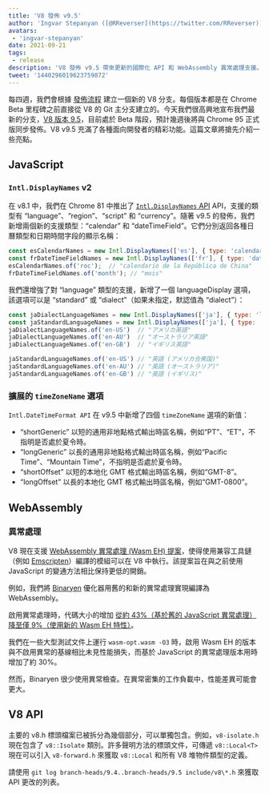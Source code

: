 ```yaml
---
title: 'V8 發佈 v9.5'
author: 'Ingvar Stepanyan ([@RReverser](https://twitter.com/RReverser))'
avatars:
 - 'ingvar-stepanyan'
date: 2021-09-21
tags:
 - release
description: 'V8 發佈 v9.5 帶來更新的國際化 API 和 WebAssembly 異常處理支援。'
tweet: '1440296019623759872'
---
```

每四週，我們會根據 [發佈流程](https://v8.dev/docs/release-process) 建立一個新的 V8 分支。每個版本都是在 Chrome Beta 里程碑之前直接從 V8 的 Git 主分支建立的。今天我們很高興地宣布我們最新的分支，[V8 版本 9.5](https://chromium.googlesource.com/v8/v8.git/+log/branch-heads/9.5)，目前處於 Beta 階段，預計幾週後將與 Chrome 95 正式版同步發佈。V8 v9.5 充滿了各種面向開發者的精彩功能。這篇文章將搶先介紹一些亮點。

<!--truncate-->
## JavaScript

### `Intl.DisplayNames` v2

在 v8.1 中，我們在 Chrome 81 中推出了 [`Intl.DisplayNames` API](https://v8.dev/features/intl-displaynames) API，支援的類型有 “language”、“region”、“script” 和 “currency”。隨著 v9.5 的發佈，我們新增兩個新的支援類型：“calendar” 和 “dateTimeField”。它們分別返回各種日曆類型和日期時間字段的顯示名稱：

```js
const esCalendarNames = new Intl.DisplayNames(['es'], { type: 'calendar' });
const frDateTimeFieldNames = new Intl.DisplayNames(['fr'], { type: 'dateTimeField' });
esCalendarNames.of('roc');  // "calendario de la República de China"
frDateTimeFieldNames.of('month'); // "mois"
```

我們還增強了對 “language” 類型的支援，新增了一個 languageDisplay 選項，該選項可以是 “standard” 或 “dialect”（如果未指定，默認值為 “dialect”）：

```js
const jaDialectLanguageNames = new Intl.DisplayNames(['ja'], { type: 'language' });
const jaStandardLanguageNames = new Intl.DisplayNames(['ja'], { type: 'language' , languageDisplay: 'standard'});
jaDialectLanguageNames.of('en-US')  // "アメリカ英語"
jaDialectLanguageNames.of('en-AU')  // "オーストラリア英語"
jaDialectLanguageNames.of('en-GB')  // "イギリス英語"

jaStandardLanguageNames.of('en-US') // "英語 (アメリカ合衆国)"
jaStandardLanguageNames.of('en-AU') // "英語 (オーストラリア)"
jaStandardLanguageNames.of('en-GB') // "英語 (イギリス)"
```

### 擴展的 `timeZoneName` 選項

`Intl.DateTimeFormat API` 在 v9.5 中新增了四個 `timeZoneName` 選項的新值：

- “shortGeneric” 以短的通用非地點格式輸出時區名稱，例如“PT”、“ET”，不指明是否處於夏令時。
- “longGeneric” 以長的通用非地點格式輸出時區名稱，例如“Pacific Time”、“Mountain Time”，不指明是否處於夏令時。
- “shortOffset” 以短的本地化 GMT 格式輸出時區名稱，例如“GMT-8”。
- “longOffset” 以長的本地化 GMT 格式輸出時區名稱，例如“GMT-0800”。

## WebAssembly

### 異常處理

V8 現在支援 [WebAssembly 異常處理 (Wasm EH) 提案](https://github.com/WebAssembly/exception-handling/blob/master/proposals/exception-handling/Exceptions.md)，使得使用兼容工具鏈（例如 [Emscripten](https://emscripten.org/docs/porting/exceptions.html)）編譯的模組可以在 V8 中執行。該提案旨在與之前使用 JavaScript 的變通方法相比保持更低的開銷。

例如，我們將 [Binaryen](https://github.com/WebAssembly/binaryen/) 優化器用舊的和新的異常處理實現編譯為 WebAssembly。

啟用異常處理時，代碼大小的增加 [從約 43%（基於舊的 JavaScript 異常處理）降至僅 9%（使用新的 Wasm EH 特性）](https://github.com/WebAssembly/exception-handling/issues/20#issuecomment-919716209)。

我們在一些大型測試文件上運行 `wasm-opt.wasm -O3` 時，啟用 Wasm EH 的版本與不啟用異常的基線相比未見性能損失，而基於 JavaScript 的異常處理版本用時增加了約 30%。

然而，Binaryen 很少使用異常檢查。在異常密集的工作負載中，性能差異可能會更大。

## V8 API

主要的 v8.h 標頭檔案已被拆分為幾個部分，可以單獨包含。例如，`v8-isolate.h` 現在包含了 `v8::Isolate` 類別。許多聲明方法的標頭文件，可傳遞 `v8::Local<T>` 現在可以引入 `v8-forward.h` 來獲取 `v8::Local` 和所有 V8 堆物件類型的定義。

請使用 `git log branch-heads/9.4..branch-heads/9.5 include/v8\*.h` 來獲取 API 更改的列表。
